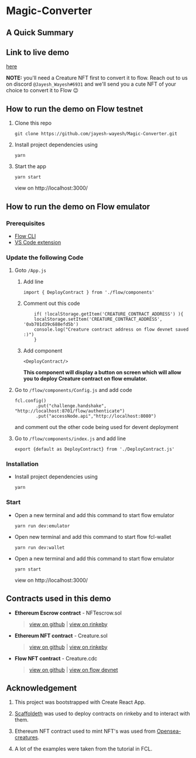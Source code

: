 # Magic-Converter


## A Quick Summary


## Link to live demo
   
   [here](https://magic-converter.vercel.app/)

   **NOTE:** you'll need a Creature NFT first to convert it to flow. Reach out to us on discord `@Jayesh_Wayesh#6931` and we'll send you a cute NFT of your choice to convert it to Flow :wink: 


## How to run the demo on Flow testnet


1.  Clone this repo 
    ```
    git clone https://github.com/jayesh-wayesh/Magic-Converter.git
    ```
   
2.  Install project dependencies using 
    ```
    yarn
    ```

3.  Start the app
    ```
    yarn start
    ```
    view on http://localhost:3000/




## How to run the demo on Flow emulator


### Prerequisites

*   [Flow CLI](https://docs.onflow.org/docs/cli)
*   [VS Code extension](https://docs.onflow.org/docs/visual-studio-code-extension)


### Update the following Code


1. Goto `/App.js` 

    1. Add line
        ```
        import { DeployContract } from './flow/components'  
        ```

    2. Comment out this code 
        ```
            if( !localStorage.getItem('CREATURE_CONTRACT_ADDRESS') ){
            localStorage.setItem('CREATURE_CONTRACT_ADDRESS', '0xb701d39c688efd5b') 
            console.log("Creature contract address on flow devnet saved :)")
            }
        ```

    3. Add component 
        ```
        <DeployContract/>
        ```
        **This component will display a button on screen which will allow you to deploy Creature contract on flow emulator.**


2.  Go to `/flow/components/Config.js` and add code 
    ```
    fcl.config()
            .put("challenge.handshake", "http://localhost:8701/flow/authenticate")
            .put("accessNode.api","http://localhost:8080")
    ```
    and comment out the other code being used for devent deployment


3.  Go to `/flow/components/index.js` and add line
    ```
    export {default as DeployContract} from './DeployContract.js'
    ```


### Installation


*  Install project dependencies using 
    ```
    yarn
    ```


### Start 

*   Open a new terminal and add this command to start flow emulator
    ```
    yarn run dev:emulator
    ```

*   Open new terminal and add this command to start flow fcl-wallet
    ```
    yarn run dev:wallet
    ```

*   Open a new terminal and add this command to start flow emulator
    ```
    yarn start
    ```
    view on http://localhost:3000/



## Contracts used in this demo


*   **Ethereum Escrow contract** - NFTescrow.sol 
    >   [view on github](./src/ethereum/rinkeby/contracts/NFTescrow.sol)   |    [view on rinkeby](https://rinkeby.etherscan.io/address/0x556B0560205E62c3F690d86C775138d1f9911FA3#tokentxnsErc721)

*   **Ethereum NFT contract** - Creature.sol 
    >   [view on github](./src/ethereum/rinkeby/contracts/Creature.sol)    |   [view on rinkeby](https://rinkeby.etherscan.io/address/0x6e725769394A8821fCadD267a2DEf2e69acF666f)      

*   **Flow NFT contract** - Creature.cdc 
    >   [view on github](./src/flow/contracts/Creature.cdc)                |    [view on flow devnet](https://view-source.surge.sh/testnet/account/0xb701d39c688efd5b)    


## Acknowledgement

1.  This project was bootstrapped with Create React App.

2.  [Scaffoldeth](http://scaffoldeth.io/) was used to deploy contracts on rinkeby and to interact with them.

3.  Ethereum NFT contract used to mint NFT's was used from [Opensea-creatures](https://github.com/ProjectOpenSea/opensea-creatures/tree/master/contracts).

4.  A lot of the examples were taken from the tutorial in FCL.